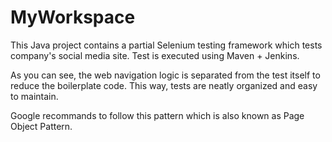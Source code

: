 MyWorkspace
===========
This Java project contains a partial Selenium testing framework which tests company's social media site.
Test is executed using Maven + Jenkins.

As you can see, the web navigation logic is separated from the test itself to reduce the boilerplate code.
This way, tests are neatly organized and easy to maintain.

Google recommands to follow this pattern which is also known as Page Object Pattern.
